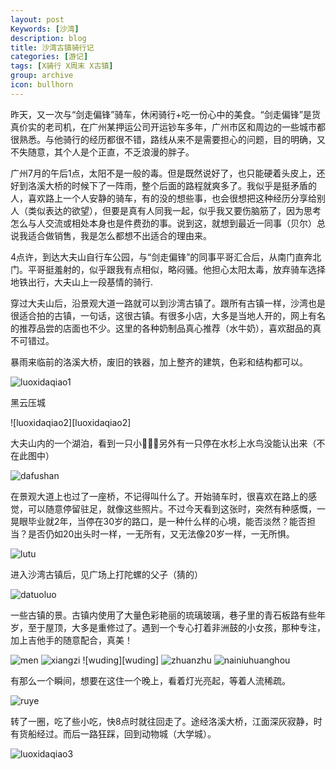 ```yaml
---
layout: post
Keywords: [沙湾]
description: blog
title: 沙湾古镇骑行记
categories: [游记]
tags: [X骑行 X周末 X古镇]
group: archive
icon: bullhorn
---
```

昨天，又一次与“剑走偏锋”骑车，休闲骑行+吃一份心中的美食。“剑走偏锋”是货真价实的老司机，在广州某押运公司开运钞车多年，广州市区和周边的一些城市都很熟悉。与他骑行的经历都很不错，路线从来不是需要担心的问题，目的明确，又不失随意，其个人是个正直，不乏浪漫的胖子。

广州7月的午后1点，太阳不是一般的毒。但是既然说好了，也只能硬着头皮上，还好到洛溪大桥的时候下了一阵雨，整个后面的路程就爽多了。我似乎是挺矛盾的人，喜欢路上一个人安静的骑车，有的没的想些事，也会很想把这种经历分享给别人（类似表达的欲望），但要是真有人同我一起，似乎我又要伤脑筋了，因为思考怎么与人交流或相处本身也是件费劲的事。说到这，就想到最近一同事（贝尔）总说我适合做销售，我是怎么都想不出适合的理由来。

4点许，到达大夫山自行车公园，与“剑走偏锋”的同事平哥汇合后，从南门直奔北门。平哥挺羞射的，似乎跟我有点相似，略闷骚。他担心太阳太毒，放弃骑车选择地铁出行，大夫山上一段基情的骑行.

穿过大夫山后，沿景观大道一路就可以到沙湾古镇了。跟所有古镇一样，沙湾也是很适合拍的古镇，一句话，这很古镇。有很多小店，大多是当地人开的，网上有名的推荐品尝的店面也不少。这里的各种奶制品真心推荐（水牛奶），喜欢甜品的真不可错过。

暴雨来临前的洛溪大桥，废旧的铁器，加上整齐的建筑，色彩和结构都可以。

![luoxidaqiao1][luoxidaqiao1]

黑云压城

![luoxidaqiao2][luoxidaqiao2]

大夫山内的一个湖泊，看到一只小，另外有一只停在水杉上水鸟没能认出来（不在此图中）

![dafushan][dafushan]

在景观大道上也过了一座桥，不记得叫什么了。开始骑车时，很喜欢在路上的感觉，可以随意停留驻足，就像这些照片。不过今天看到这张时，突然有种感慨，一晃眼毕业就2年，当停在30岁的路口，是一种什么样的心境，能否淡然？能否担当？是否仍如20出头时一样，一无所有，又无法像20岁一样，一无所惧。

![lutu][lutu]

进入沙湾古镇后，见广场上打陀螺的父子（猜的）

![datuoluo][datuoluo]

一些古镇的景。古镇内使用了大量色彩艳丽的琉璃玻璃，巷子里的青石板路有些年岁，至于屋顶，大多是重修过了。遇到一个专心打着非洲鼓的小女孩，那种专注，加上吉他手的随意配合，真美！

![men][men]
![xiangzi][xiangzi]
![wuding][wuding]
![zhuanzhu][zhuanzhu]
![nainiuhuanghou][nainiuhuanghou]

有那么一个瞬间，想要在这住一个晚上，看着灯光亮起，等着人流稀疏。

![ruye][ruye]

转了一圈，吃了些小吃，快8点时就往回走了。途经洛溪大桥，江面深灰寂静，时有货船经过。而后一路狂踩，回到动物城（大学城）。

![luoxidaqiao3][luoxidaqiao3]

[luoxidaqiao1]: /image/post/20160717-travel/luoxidaqiao1.jpg
[luoxitaqiao2]: /image/post/20160717-travel/luoxidaqiao2.jpg
[dafushan]: /image/post/20160717-travel/xiaopiti.jpg
[lutu]: /image/post/20160717-travel/lutu.jpg
[datuoluo]: /image/post/20160717-travel/datuoluo.jpg
[men]: /image/post/20160717-travel/men.jpg
[xiangzi]: /image/post/20160717-travel/xiangzi.jpg
[zhuanzhu]: /image/post/20160717-travel/zhuanzhu.jpg
[nainiuhuanghou]: /image/post/20160717-travel/nainiuhuanghou.jpg
[ruye]: /image/post/20160717-travel/ningjing.jpg
[luoxidaqiao3]: /image/post/20160717-travel/luoxidaqiao3.jpg
